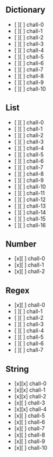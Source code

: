 ## Dictionary
- [ ][ ] chall-0
- [ ][ ] chall-1
- [ ][ ] chall-2
- [ ][ ] chall-3
- [ ][ ] chall-4
- [ ][ ] chall-5
- [ ][ ] chall-6
- [ ][ ] chall-7
- [ ][ ] chall-8
- [ ][ ] chall-9
- [ ][ ] chall-10


## List
- [ ][ ] chall-0
- [ ][ ] chall-1
- [ ][ ] chall-2
- [ ][ ] chall-3
- [ ][ ] chall-4
- [ ][ ] chall-5
- [ ][ ] chall-6
- [ ][ ] chall-7
- [ ][ ] chall-8
- [ ][ ] chall-9
- [ ][ ] chall-10
- [ ][ ] chall-11
- [ ][ ] chall-12
- [ ][ ] chall-13
- [ ][ ] chall-14
- [ ][ ] chall-15
- [ ][ ] chall-16


## Number
- [x][ ] chall-0
- [x][ ] chall-1
- [x][ ] chall-2


## Regex
- [x][ ] chall-0
- [ ][ ] chall-1
- [ ][ ] chall-2
- [ ][ ] chall-3
- [ ][ ] chall-4
- [ ][ ] chall-5
- [ ][ ] chall-6
- [ ][ ] chall-7


## String
- [x][x] chall-0
- [x][x] chall-1
- [x][x] chall-2
- [x][ ] chall-3
- [x][x] chall-4
- [x][ ] chall-5
- [x][ ] chall-6
- [x][ ] chall-7
- [x][ ] chall-8
- [x][ ] chall-9
- [x][ ] chall-10
